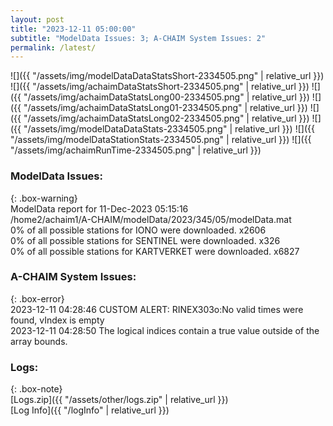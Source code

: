 ```yaml
---
layout: post
title: "2023-12-11 05:00:00"
subtitle: "ModelData Issues: 3; A-CHAIM System Issues: 2"
permalink: /latest/
---
```


![]({{ "/assets/img/modelDataDataStatsShort-2334505.png" | relative_url }})
![]({{ "/assets/img/achaimDataStatsShort-2334505.png" | relative_url }})
![]({{ "/assets/img/achaimDataStatsLong00-2334505.png" | relative_url }})
![]({{ "/assets/img/achaimDataStatsLong01-2334505.png" | relative_url }})
![]({{ "/assets/img/achaimDataStatsLong02-2334505.png" | relative_url }})
![]({{ "/assets/img/modelDataDataStats-2334505.png" | relative_url }})
![]({{ "/assets/img/modelDataStationStats-2334505.png" | relative_url }})
![]({{ "/assets/img/achaimRunTime-2334505.png" | relative_url }})


### ModelData Issues:  
  
{: .box-warning}  
 ModelData report for 11-Dec-2023 05:15:16   
 /home2/achaim1/A-CHAIM/modelData/2023/345/05/modelData.mat   
 0% of all possible stations for IONO were downloaded. x2606   
 0% of all possible stations for SENTINEL were downloaded. x326   
 0% of all possible stations for KARTVERKET were downloaded. x6827   
  
### A-CHAIM System Issues:  
  
{: .box-error}  
2023-12-11 04:28:46 CUSTOM ALERT: RINEX303o:No valid times were found, vIndex is empty  
2023-12-11 04:28:50 The logical indices contain a true value outside of the array bounds.  

### Logs:  
  
{: .box-note}  
[Logs.zip]({{ "/assets/other/logs.zip" | relative_url }})  
[Log Info]({{ "/logInfo" | relative_url }})  

